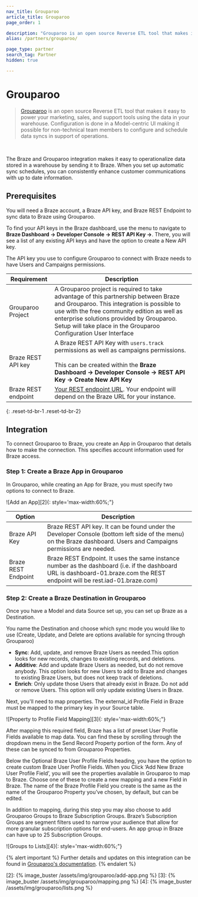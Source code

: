 ```yaml
---
nav_title: Grouparoo
article_title: Grouparoo
page_order: 1

description: "Grouparoo is an open source Reverse ETL tool that makes it easy to power your Marketing, Sales, and Support tools using the data in your data warehouse."
alias: /partners/grouparoo/

page_type: partner
search_tag: Partner
hidden: true

---
```


# Grouparoo

> [Grouparoo][1] is an open source Reverse ETL tool that makes it easy to power your marketing, sales, and support tools using the data in your warehouse. Configuration is done in a Model-centric UI making it possible for non-technical team members to configure and schedule data syncs in support of operations.

<br />

The Braze and Grouparoo integration makes it easy to operationalize data stored in a warehouse by sending it to Braze. When you set up automatic sync schedules, you can consistently enhance customer communications with up to date information.

## Prerequisites

You will need a Braze account, a Braze API key, and Braze REST Endpoint to sync data to Braze using Grouparoo.

To find your API keys in the Braze dashboard, use the menu to navigate to __Braze Dashboard -> Developer Console -> REST API Key ->__. There, you will see a list of any existing API keys and have the option to create a New API key.

The API key you use to configure Grouparoo to connect with Braze needs to have Users and Campaigns permissions.


| Requirement | Description |
| ----------- | ----------- |
| Grouparoo Project | A Grouparoo project is required to take advantage of this partnership between Braze and Grouparoo. This integration is possible to use with the free community edition as well as enterprise solutions provided by Grouparoo. Setup will take place in the Grouparoo Configuration User Interface |
| Braze REST API key | A Braze REST API Key with `users.track` permissions as well as campaigns permissions. <br><br> This can be created within the __Braze Dashboard -> Developer Console -> REST API Key -> Create New API Key__ |
| Braze REST endpoint | [Your REST endpoint URL][1]. Your endpoint will depend on the Braze URL for your instance. |
{: .reset-td-br-1 .reset-td-br-2}


## Integration

To connect Grouparoo to Braze, you create an App in Grouparoo that details how to make the connection. This specifies account information used for Braze access.

### Step 1: Create a Braze App in Grouparoo

In Grouparoo, while creating an App for Braze, you must specify two options to connect to Braze.

![Add an App][2]{: style='max-width:60%;"}

| Option | Description |
| ----------- | ----------- |
| Braze API Key | Braze REST API key. It can be found under the Developer Console (bottom left side of the menu) on the Braze dashboard. Users and Campaigns permissions are needed.|
| Braze REST Endpoint | Braze REST Endpoint. It uses the same instance number as the dashboard (i.e. if the dashboard URL is dashboard-01.braze.com the REST endpoint will be rest.iad-01.braze.com)|

### Step 2: Create a Braze Destination in Grouparoo

Once you have a Model and data Source set up, you can set up Braze as a Destination.

You name the Destination and choose which sync mode you would like to use (Create, Update, and Delete are options available for syncing through Grouparoo)

- **Sync**: Add, update, and remove Braze Users as needed.This option looks for new records, changes to existing records, and deletions.
- **Additive**: Add and update Braze Users as needed, but do not remove anybody. This option looks for new Users to add to Braze and changes to existing Braze Users, but does not keep track of deletions.
- **Enrich**: Only update those Users that already exist in Braze. Do not add or remove Users. This option will only update existing Users in Braze.


Next, you'll need to map properties. The external_id Profile Field in Braze must be mapped to the primary key in your Source table.

![Property to Profile Field Mapping][3]{: style='max-width:60%;"}

After mapping this required field, Braze has a list of preset User Profile Fields available to map data. You can find these by scrolling through the dropdown menu in the Send Record Property portion of the form. Any of these can be synced to from Grouparoo Properties.

Below the Optional Braze User Profile Fields heading, you have the option to create custom Braze User Profile Fields. When you Click ‘Add New Braze User Profile Field’, you will see the properties available in Grouparoo to map to Braze. Choose one of these to create a new mapping and a new Field in Braze. The name of the Braze Profile Field you create is the same as the name of the Grouparoo Property you’ve chosen, by default, but can be edited.

In addition to mapping, during this step you may also choose to add Grouparoo Groups to Braze Subscription Groups. Braze’s Subscription Groups are segment filters used to narrow your audience that allow for more granular subscription options for end-users. An app group in Braze can have up to 25 Subscription Groups.

![Groups to Lists][4]{: style='max-width:60%;"}


{% alert important %}
Further details and updates on this integration can be found in [Grouparoo's documentation](https://www.grouparoo.com/docs/integrations/grouparoo-braze).
{% endalert %}

[1]: https://www.grouparoo.com/
[2]: {% image_buster /assets/img/grouparoo/add-app.png %}
[3]: {% image_buster /assets/img/grouparoo/mapping.png %}
[4]: {% image_buster /assets/img/grouparoo/lists.png %}
